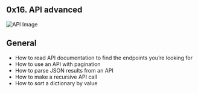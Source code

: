 ## 0x16. API advanced

![API Image](https://s3.amazonaws.com/intranet-projects-files/holbertonschool-sysadmin_devops/314/WIxXad8.png)

## General
- How to read API documentation to find the endpoints you’re looking for
- How to use an API with pagination
- How to parse JSON results from an API
- How to make a recursive API call
- How to sort a dictionary by value